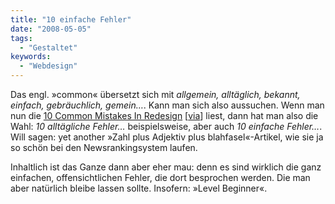 ```yaml
---
title: "10 einfache Fehler"
date: "2008-05-05"
tags:
  - "Gestaltet"
keywords:
  - "Webdesign"
---
```


Das engl. »common« übersetzt sich mit _allgemein, alltäglich, bekannt, einfach, gebräuchlich, gemein…_. Kann man sich also aussuchen. Wenn man nun die [10 Common Mistakes In Redesign](http://www.devlounge.net/articles/10-common-mistakes-in-redesign) \[[via](http://www.cssglobe.com/post/1647/10-common-mistakes-in-redesign)\] liest, dann hat man also die Wahl: _10 alltägliche Fehler…_ beispielsweise, aber auch _10 einfache Fehler…_. Will sagen: yet another »Zahl plus Adjektiv plus blahfasel«-Artikel, wie sie ja so schön bei den Newsrankingsystem laufen.

Inhaltlich ist das Ganze dann aber eher mau: denn es sind wirklich die ganz einfachen, offensichtlichen Fehler, die dort besprochen werden. Die man aber natürlich bleibe lassen sollte. Insofern: »Level Beginner«.
